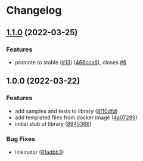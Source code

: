 # Changelog

## [1.1.0](https://github.com/googleapis/nodejs-eventarc-publishing/compare/v1.0.0...v1.1.0) (2022-03-25)


### Features

* promote to stable ([#13](https://github.com/googleapis/nodejs-eventarc-publishing/issues/13)) ([466cca6](https://github.com/googleapis/nodejs-eventarc-publishing/commit/466cca61a4c645cc11cfee236ffbcf85b97a645e)), closes [#6](https://github.com/googleapis/nodejs-eventarc-publishing/issues/6)

## 1.0.0 (2022-03-22)


### Features

* add samples and tests to library ([8f10dfd](https://github.com/googleapis/nodejs-eventarc-publishing/commit/8f10dfd133b737922752d4260f9e38fdf0ffc791))
* add templated files from docker image ([4a07289](https://github.com/googleapis/nodejs-eventarc-publishing/commit/4a07289e3ee2b2ba10b46a64531e000e81205802))
* initial stub of library ([8945366](https://github.com/googleapis/nodejs-eventarc-publishing/commit/89453664665a870559a4349c77e50a3e673efe85))


### Bug Fixes

* linkinator ([81adbb3](https://github.com/googleapis/nodejs-eventarc-publishing/commit/81adbb3934cdce6987944581a20edb1cdd87327c))
